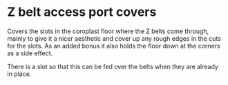 # Z belt access port covers

Covers the slots in the coroplast floor where the Z belts come through, mainly to give it a nicer aesthetic and cover up any rough edges in the cuts for the slots.  As an added bonus it also holds the floor down at the corners as a side effect.

There is a slot so that this can be fed over the belts when they are already in place.
